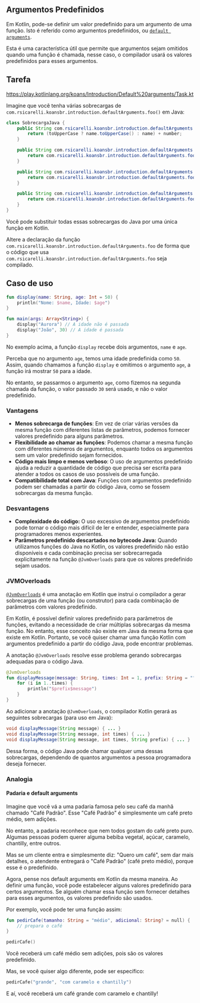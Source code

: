## Argumentos Predefinidos

Em Kotlin, pode-se definir um valor predefinido para um argumento de uma função. Isto é referido como argumentos predefinidos,
ou [`default arguments`](https://kotlinlang.org/docs/functions.html#default-arguments).

Esta é uma característica útil que permite que
argumentos sejam omitidos quando uma função é chamada, nesse caso, o
compilador usará os valores predefinidos para esses argumentos.

## Tarefa

https://play.kotlinlang.org/koans/Introduction/Default%20arguments/Task.kt

Imagine que você tenha várias sobrecargas de `com.rsicarelli.koansbr.introduction.defaultArguments.foo()` em Java:

```java
class SobrecargaJava {
    public String com.rsicarelli.koansbr.introduction.defaultArguments.foo(String name, int number, boolean toUpperCase) {
        return (toUpperCase ? name.toUpperCase() : name) + number;
    }

    public String com.rsicarelli.koansbr.introduction.defaultArguments.foo(String name, int number) {
        return com.rsicarelli.koansbr.introduction.defaultArguments.foo(name, number, false);
    }

    public String com.rsicarelli.koansbr.introduction.defaultArguments.foo(String name, boolean toUpperCase) {
        return com.rsicarelli.koansbr.introduction.defaultArguments.foo(name, 42, toUpperCase);
    }

    public String com.rsicarelli.koansbr.introduction.defaultArguments.foo(String name) {
        return com.rsicarelli.koansbr.introduction.defaultArguments.foo(name, 42);
    }
}
```

Você pode substituir todas essas sobrecargas do Java por uma única função em Kotlin.

Altere a declaração da função `com.rsicarelli.koansbr.introduction.defaultArguments.foo` de forma que o código que usa `com.rsicarelli.koansbr.introduction.defaultArguments.foo` seja compilado.

## Caso de uso

```kotlin
fun display(name: String, age: Int = 50) {
    println("Nome: $name, Idade: $age")
}

fun main(args: Array<String>) {
    display("Aurora") // A idade não é passada
    display("João", 30) // A idade é passada
}
```

No exemplo acima, a função `display` recebe dois argumentos, `name` e `age`.

Perceba que no argumento `age`, temos uma idade predefinida como `50`. Assim, quando chamamos a função `display` e omitimos o
argumento `age`, a função irá mostrar `50` para a idade.

No entanto, se passarmos o argumento `age`, como fizemos na segunda chamada da função, o valor passado `30` será usado, e não o valor
predefinido.

### Vantagens

- **Menos sobrecarga de funções**: Em vez de criar várias versões da mesma função com diferentes listas de parâmetros, podemos fornecer
  valores predefinido para alguns parâmetros.
- **Flexibilidade ao chamar as funções**: Podemos chamar a mesma função com diferentes números de argumentos, enquanto todos os argumentos
  sem um valor predefinido sejam fornecidos.
- **Código mais limpo e menos verboso**: O uso de argumentos predefinido ajuda a reduzir a quantidade de código que precisa ser escrita para
  atender a todos os casos de uso possíveis de uma função.
- **Compatibilidade total com Java**: Funções com argumentos predefinido podem ser chamadas a partir do código Java, como se fossem sobrecargas
  da mesma função.

### Desvantagens

- **Complexidade do código:** O uso excessivo de argumentos predefinido pode tornar o código mais difícil de ler e entender, especialmente para
  programadores menos experientes.
- **Parâmetros predefinido descartados no bytecode Java:** Quando utilizamos funções do Java no Kotlin, os valores predefinido não estão disponíveis e
  cada combinação precisa ser sobrecarregada explicitamente na função `@JvmOverloads` para que os valores predefinido sejam usados.


### JVMOverloads
[`@JvmOverloads`](https://kotlinlang.org/api/latest/jvm/stdlib/kotlin.jvm/-jvm-overloads/) é uma anotação em Kotlin que instrui o compilador a gerar sobrecargas de uma função (ou construtor) para cada combinação de parâmetros com valores predefinido.

Em Kotlin, é possível definir valores predefinido para parâmetros de funções, evitando a necessidade de criar múltiplas sobrecargas da mesma função. No entanto, esse conceito não existe em Java da mesma forma que existe em Kotlin. Portanto, se você quiser chamar uma função Kotlin com argumentos predefinido a partir do código Java, pode encontrar problemas.

A anotação `@JvmOverloads` resolve esse problema gerando sobrecargas adequadas para o código Java.

```kotlin
@JvmOverloads
fun displayMessage(message: String, times: Int = 1, prefix: String = "") {
    for (i in 1..times) {
        println("$prefix$message")
    }
}
```

Ao adicionar a anotação `@JvmOverloads`, o compilador Kotlin gerará as seguintes sobrecargas (para uso em Java):

```java
void displayMessage(String message) { ... }
void displayMessage(String message, int times) { ... }
void displayMessage(String message, int times, String prefix) { ... }
```

Dessa forma, o código Java pode chamar qualquer uma dessas sobrecargas, dependendo de quantos argumentos a pessoa programadora deseja fornecer.

### Analogia
#### Padaria e default arguments
Imagine que você vá a uma padaria famosa pelo seu café da manhã chamado "Café Padrão". Esse "Café Padrão" é simplesmente um café preto médio, sem adições.

No entanto, a padaria reconhece que nem todos gostam do café preto puro. Algumas pessoas podem querer alguma bebiba vegetal, açúcar, caramelo, chantilly, entre outros.

Mas se um cliente entra e simplesmente diz: "Quero um café", sem dar mais detalhes, o atendente entregará o "Café Padrão" (café preto médio), porque esse é o predefinido.

Agora, pense nos default arguments em Kotlin da mesma maneira. Ao definir uma função, você pode estabelecer alguns valores predefinido para certos argumentos. Se alguém chamar essa função sem fornecer detalhes para esses argumentos, os valores predefinido são usados.

Por exemplo, você pode ter uma função assim:

```kotlin
fun pedirCafe(tamanho: String = "médio", adicional: String? = null) {
    // prepara o café
}

pedirCafe()
```

Você receberá um café médio sem adições, pois são os valores predefinido.

Mas, se você quiser algo diferente, pode ser específico:

```kotlin
pedirCafe("grande", "com caramelo e chantilly")
```

E aí, você receberá um café grande com caramelo e chantilly!
